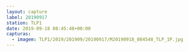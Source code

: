 ```yaml
---
layout: capture
label: 20190917
station: TLP1
date: 2019-09-18 08:45:48+00:00
capturas:
  - imagem: TLP1/2019/201909/20190917/M20190918_084548_TLP_1P.jpg
---
```


